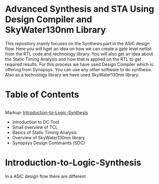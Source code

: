 # Advanced Synthesis and STA Using Design Compiler and SkyWater130nm Library
This repository mainly focuses on the Synthesis part in the ASIC design flow. Here you will hget an idea on how we can create a gate level netlist from the RTL code and rechnology library. You will also get an idea about the Static Timing Analysis and how that is applied on the RTL to get required results.
For this process we have used Design Compiler which is offering from Synopsys. You can use any other software to do synthesis. Also as a technology library we have used SkyWater130nm library.

# Table of Contents <h6>
Markup: [Introduction-to-Logic-Synthesis](#Introduction-to-Logic-Synthesis "Goto Introduction-to-Logic-Synthesis")
* Introduction to DC Tool
* Small overview of TCL
* Basics of Static Timing Analysis
* Overview of SkyWater130nm library
* Synopsys Design Constraints (SDC)

# Introduction-to-Logic-Synthesis
In a ASIC design flow there are different 

